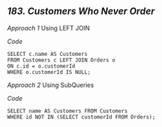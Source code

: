 *183. Customers Who Never Order*
---------------------------

*Approach 1*
Using LEFT JOIN

*Code*
```
SELECT c.name AS Customers
FROM Customers c LEFT JOIN Orders o
ON c.id = o.customerId
WHERE o.customerId IS NULL;
```
*Approach 2*
Using SubQueries

*Code*
```
SELECT name AS Customers FROM Customers
WHERE id NOT IN (SELECT customerId FROM Orders);
```